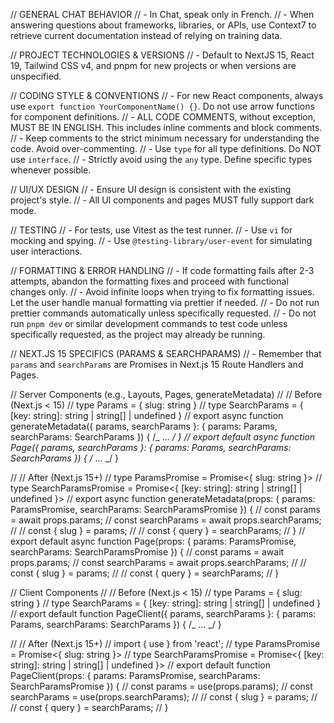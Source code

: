// GENERAL CHAT BEHAVIOR
// - In Chat, speak only in French.
// - When answering questions about frameworks, libraries, or APIs, use Context7 to retrieve current documentation instead of relying on training data.

// PROJECT TECHNOLOGIES & VERSIONS
// - Default to NextJS 15, React 19, Tailwind CSS v4, and pnpm for new projects or when versions are unspecified.

// CODING STYLE & CONVENTIONS
// - For new React components, always use `export function YourComponentName() {}`. Do not use arrow functions for component definitions.
// - ALL CODE COMMENTS, without exception, MUST BE IN ENGLISH. This includes inline comments and block comments.
// - Keep comments to the strict minimum necessary for understanding the code. Avoid over-commenting.
// - Use `type` for all type definitions. Do NOT use `interface`.
// - Strictly avoid using the `any` type. Define specific types whenever possible.

// UI/UX DESIGN
// - Ensure UI design is consistent with the existing project's style.
// - All UI components and pages MUST fully support dark mode.

// TESTING
// - For tests, use Vitest as the test runner.
// - Use `vi` for mocking and spying.
// - Use `@testing-library/user-event` for simulating user interactions.

// FORMATTING & ERROR HANDLING
// - If code formatting fails after 2-3 attempts, abandon the formatting fixes and proceed with functional changes only.
// - Avoid infinite loops when trying to fix formatting issues. Let the user handle manual formatting via prettier if needed.
// - Do not run prettier commands automatically unless specifically requested.
// - Do not run `pnpm dev` or similar development commands to test code unless specifically requested, as the project may already be running.

// NEXT.JS 15 SPECIFICS (PARAMS & SEARCHPARAMS)
// - Remember that `params` and `searchParams` are Promises in Next.js 15 Route Handlers and Pages.

// Server Components (e.g., Layouts, Pages, generateMetadata)
// // Before (Next.js < 15)
// type Params = { slug: string }
// type SearchParams = { [key: string]: string | string[] | undefined }
// export async function generateMetadata({ params, searchParams }: { params: Params, searchParams: SearchParams }) { /_ ... _/ }
// export default async function Page({ params, searchParams }: { params: Params, searchParams: SearchParams }) { /_ ... _/ }

// // After (Next.js 15+)
// type ParamsPromise = Promise<{ slug: string }>
// type SearchParamsPromise = Promise<{ [key: string]: string | string[] | undefined }>
// export async function generateMetadata(props: { params: ParamsPromise, searchParams: SearchParamsPromise }) {
// const params = await props.params;
// const searchParams = await props.searchParams;
// // const { slug } = params;
// // const { query } = searchParams;
// }
// export default async function Page(props: { params: ParamsPromise, searchParams: SearchParamsPromise }) {
// const params = await props.params;
// const searchParams = await props.searchParams;
// // const { slug } = params;
// // const { query } = searchParams;
// }

// Client Components
// // Before (Next.js < 15)
// type Params = { slug: string }
// type SearchParams = { [key: string]: string | string[] | undefined }
// export default function PageClient({ params, searchParams }: { params: Params, searchParams: SearchParams }) { /_ ... _/ }

// // After (Next.js 15+)
// import { use } from 'react';
// type ParamsPromise = Promise<{ slug: string }>
// type SearchParamsPromise = Promise<{ [key: string]: string | string[] | undefined }>
// export default function PageClient(props: { params: ParamsPromise, searchParams: SearchParamsPromise }) {
// const params = use(props.params);
// const searchParams = use(props.searchParams);
// // const { slug } = params;
// // const { query } = searchParams;
// }
